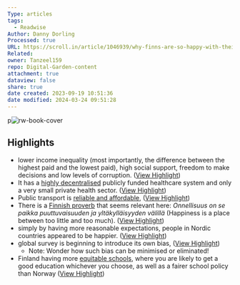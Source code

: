 ```yaml
---
Type: articles
tags:
  - Readwise
Author: Danny Dorling
Processed: true
URL: https://scroll.in/article/1046939/why-finns-are-so-happy-with-their-lives-and-indians-are-not
Related: 
owner: Tanzeel159
repo: Digital-Garden-content
attachment: true
dataview: false
share: true
date created: 2023-09-19 10:51:36
date modified: 2024-03-24 09:51:28
---
```

p![rw-book-cover](https://s01.sgp1.cdn.digitaloceanspaces.com/book/188828-jbbchxjfuq-1680770073.jpg)

## Highlights
- lower income inequality (most importantly, the difference between the highest paid and the lowest paid), high social support, freedom to make decisions and low levels of corruption. ([View Highlight](https://read.readwise.io/read/01gyeefy6xt7s9m8q0k1zctd5k))
- It has a [highly decentralised](https://www.stat.fi/tup/satavuotias-suomi/suomi-maailman-karjessa_en.html) publicly funded healthcare system and only a very small private health sector. ([View Highlight](https://read.readwise.io/read/01gzrekymwcgpbas0ynbj8m2n3))
- Public transport is [reliable and affordable](https://www.theguardian.com/cities/2014/jul/10/helsinki-shared-public-transport-plan-car-ownership-pointless), ([View Highlight](https://read.readwise.io/read/01gzrem91296daxmf5pexcnznj))
- There is a [Finnish proverb](https://www.dannydorling.org/?page_id=8303) that seems relevant here: *Onnellisuus on se paikka puuttuvaisuuden ja yltäkylläisyyden välillä* (Happiness is a place between too little and too much). ([View Highlight](https://read.readwise.io/read/01gzren6mdatc5ps5n2t75v2ms))
- simply by having more reasonable expectations, people in Nordic countries appeared to be happier. ([View Highlight](https://read.readwise.io/read/01gzrep6x51waykyx2p3j70hev))
- global survey is beginning to introduce its own bias, ([View Highlight](https://read.readwise.io/read/01gzrepz357g9ngpqhk299jhxp))
    - Note: Wonder how such bias can be minimised or eliminated!
- Finland having more [equitable schools](https://www.dannydorling.org/finntopia/figures_files/page0-1016-full.html), where you are likely to get a good education whichever you choose, as well as a fairer school policy than Norway ([View Highlight](https://read.readwise.io/read/01gzreqzmbtvehxx2abfqt2q4h))
